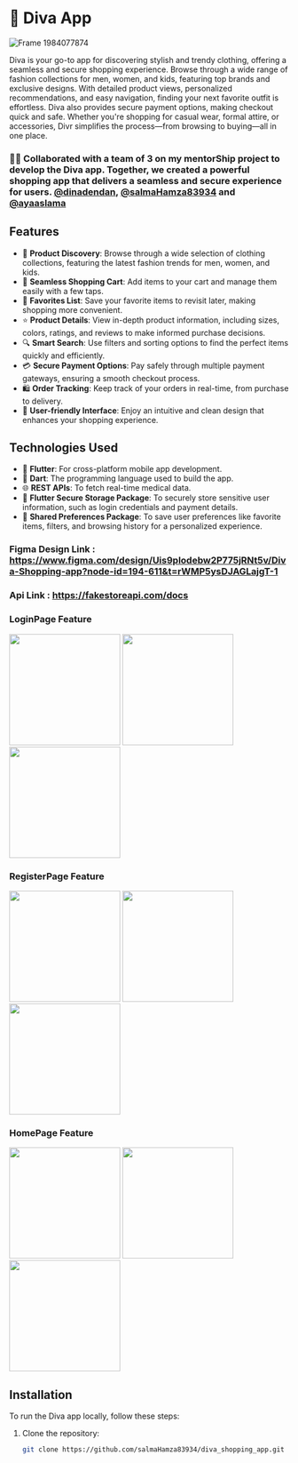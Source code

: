 # 👗 Diva App
![Frame 1984077874](https://github.com/user-attachments/assets/ea3292be-a6b0-4618-a7d4-797cd2cb7ea5)


Diva is your go-to app for discovering stylish and trendy clothing, offering a seamless and secure shopping experience. Browse through a wide range of fashion collections for men, women, and kids, featuring top brands and exclusive designs. With detailed product views, personalized recommendations, and easy navigation, finding your next favorite outfit is effortless. Diva also provides secure payment options, making checkout quick and safe. Whether you're shopping for casual wear, formal attire, or accessories, Divr simplifies the process—from browsing to buying—all in one place.

### 👩‍💻 Collaborated with a team of 3 on my mentorShip project to develop the Diva app. Together, we created a powerful shopping app that delivers a seamless and secure experience for users. **[@dinadendan](https://github.com/dinadendan)**, **[@salmaHamza83934](https://github.com/salmaHamza83934)** and **[@ayaaslama](https://github.com/ayaaslama)**

## Features

- 👗 **Product Discovery**: Browse through a wide selection of clothing collections, featuring the latest fashion trends for men, women, and kids.
- 🛒 **Seamless Shopping Cart**: Add items to your cart and manage them easily with a few taps.
- 💖 **Favorites List**: Save your favorite items to revisit later, making shopping more convenient.
- ⭐ **Product Details**: View in-depth product information, including sizes, colors, ratings, and reviews to make informed purchase decisions.
- 🔍 **Smart Search**: Use filters and sorting options to find the perfect items quickly and efficiently.
- 💳 **Secure Payment Options**: Pay safely through multiple payment gateways, ensuring a smooth checkout process.
- 🛍️ **Order Tracking**: Keep track of your orders in real-time, from purchase to delivery.
- 📱 **User-friendly Interface**: Enjoy an intuitive and clean design that enhances your shopping experience.


## Technologies Used

- 🚀 **Flutter**: For cross-platform mobile app development.
- 🦄 **Dart**: The programming language used to build the app.
- 🌐 **REST APIs**: To fetch real-time medical data.
- 🔑 **Flutter Secure Storage Package**: To securely store sensitive user information, such as login credentials and payment details.
- 💾 **Shared Preferences Package**: To save user preferences like favorite items, filters, and browsing history for a personalized experience.


### Figma Design Link : https://www.figma.com/design/Uis9plodebw2P775jRNt5v/Diva-Shopping-app?node-id=194-611&t=rWMP5ysDJAGLajgT-1 

### Api Link : https://fakestoreapi.com/docs 

### LoginPage Feature

 <img src="https://github.com/user-attachments/assets/fc0703ef-6c3e-43a2-a583-366d7a98d29c" width="200"/>
 <img src="https://github.com/user-attachments/assets/f86ecea1-4712-49a4-8f35-c48ae662a9b8" width="200"/>
 <img src="https://github.com/user-attachments/assets/a8e1f491-07aa-4e37-853a-d78011d931a8" width="200"/>
   
### RegisterPage Feature

<img src="https://github.com/user-attachments/assets/53345e98-0602-47eb-898e-d621acbb3d42" width="200"/>
  <img src="https://github.com/user-attachments/assets/0cd95216-d36c-476c-9b5c-67f2c4cdc740" width="200"/>
  <img src="https://github.com/user-attachments/assets/6f89d548-9b64-4eb2-a245-aad478ac644a" width="200"/>
  
### HomePage Feature

<img src="https://github.com/user-attachments/assets/e0fc914b-35c2-48a7-b989-ec33cd0f7b26" width="200"/>
<img src="https://github.com/user-attachments/assets/d4b22d1b-cf86-45eb-8f34-c6feb352fd1c" width="200"/> 
<img src="https://github.com/user-attachments/assets/2e7865ea-0b1e-4c0a-943d-056b07e42138" width="200"/> 

  
## Installation

To run the Diva app locally, follow these steps:

1. Clone the repository:

   ```bash
   git clone https://github.com/salmaHamza83934/diva_shopping_app.git

